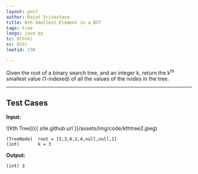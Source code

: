 ```yaml
---
layout: post
author: Rajat Srivastava
title: Kth Smallest Element in a BST
tags: tree
langs: java py
tc: O(h+k)
sc: O(h)
leetid: 230

---
```


Given the root of a binary search tree, and an integer k, return the k<sup>th</sup> smallest value (1-indexed) of all the values of the nodes in the tree.

---
## Test Cases

**Input:**

![Kth Tree]({{ site.github.url }}/assets/img/code/kthtree2.jpeg)

    (TreeNode)  root = [5,3,6,2,4,null,null,1]
    (int)       k = 3

**Output:**

    (int) 3 
